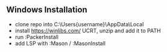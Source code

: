 ## Windows Installation
- clone repo into C:\Users\{username}\AppData\Local
- install https://winlibs.com/ UCRT, unzip and add it to PATH
- run :PackerInstall
- add LSP with :Mason / :MasonInstall
